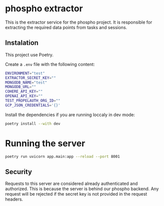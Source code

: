 # phospho extractor

This is the extractor service for the phospho project. It is responsible for extracting the required data points from tasks and sessions.

## Instalation

This project use Poetry.

Create a `.env` file with the following content:

```bash
ENVIRONMENT="test"
EXTRACTOR_SECRET_KEY=""
MONGODB_NAME="test"
MONGODB_URL=""
COHERE_API_KEY=""
OPENAI_API_KEY=""
TEST_PROPELAUTH_ORG_ID=""
GCP_JSON_CREDENTIALS='{}'
```

Install the dependencies if you are running loccaly in dev mode:

```bash
poetry install --with dev
```

# Running the server

```bash
poetry run uvicorn app.main:app --reload --port 8001
```

## Security

Requests to this server are considered already authenticated and authorized. This is because the server is behind our phospho backend. Any request will be rejected if the secret key is not provided in the request headers.
